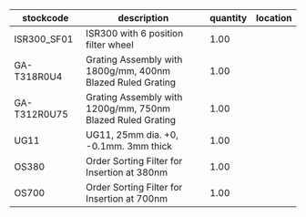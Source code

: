 |stockcode|description|quantity|location|
|---------|-----------|--------|--------|
|ISR300_SF01|ISR300 with 6 position filter wheel|1.00||
|GA-T318R0U4|Grating Assembly with 1800g/mm, 400nm Blazed Ruled Grating|1.00||
|GA-T312R0U75|Grating Assembly with 1200g/mm, 750nm Blazed Ruled Grating|1.00||
|UG11|UG11, 25mm dia. +0, -0.1mm. 3mm thick|1.00||
|OS380|Order Sorting Filter for Insertion at 380nm|1.00||
|OS700|Order Sorting Filter for Insertion at 700nm|1.00||
